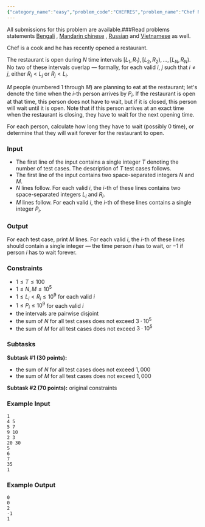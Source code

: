 ```yaml
---
{"category_name":"easy","problem_code":"CHEFRES","problem_name":"Chef Restaurant ","languages_supported":{"0":"C","1":"CPP14","2":"JAVA","3":"PYTH","4":"PYTH 3.6","5":"PYPY","6":"CS2","7":"PAS fpc","8":"PAS gpc","9":"RUBY","10":"PHP","11":"GO","12":"NODEJS","13":"HASK","14":"rust","15":"SCALA","16":"swift","17":"D","18":"PERL","19":"FORT","20":"WSPC","21":"ADA","22":"CAML","23":"ICK","24":"BF","25":"ASM","26":"CLPS","27":"PRLG","28":"ICON","29":"SCM qobi","30":"PIKE","31":"ST","32":"NICE","33":"LUA","34":"BASH","35":"NEM","36":"LISP sbcl","37":"LISP clisp","38":"SCM guile","39":"JS","40":"ERL","41":"TCL","42":"kotlin","43":"PERL6","44":"TEXT","45":"SCM chicken","46":"PYP3","47":"CLOJ","48":"COB","49":"FS"},"max_timelimit":1,"source_sizelimit":50000,"problem_author":"kingofnumbers","problem_tester":null,"date_added":"29-09-2018","tags":{"0":"binary","1":"easy","2":"kingofnumbers","3":"line","4":"ltime64","5":"taran_1407"},"editorial_url":"https://discuss.codechef.com/problems/CHEFRES","time":{"view_start_date":1538240402,"submit_start_date":1538240402,"visible_start_date":1538240402,"end_date":1735669800},"is_direct_submittable":false,"layout":"problem"}
---
```

<span class="solution-visible-txt">All submissions for this problem are available.</span>###Read problems statements [Bengali](http://www.codechef.com/download/translated/LTIME64/bengali/CHEFRES.pdf) , [Mandarin chinese](http://www.codechef.com/download/translated/LTIME64/mandarin/CHEFRES.pdf) , [Russian](http://www.codechef.com/download/translated/LTIME64/russian/CHEFRES.pdf) and [Vietnamese](http://www.codechef.com/download/translated/LTIME64/vietnamese/CHEFRES.pdf) as well.

Chef is a cook and he has recently opened a restaurant.

The restaurant is open during $N$ time intervals $[L_1, R_1), [L_2, R_2), \dots, [L_N, R_N)$. No two of these intervals overlap — formally, for each valid $i$, $j$ such that $i \neq j$, either $R_i \lt L_j$ or $R_j \lt L_i$.

$M$ people (numbered $1$ through $M$) are planning to eat at the restaurant; let's denote the time when the $i$-th person arrives by $P_i$. If the restaurant is open at that time, this person does not have to wait, but if it is closed, this person will wait until it is open. Note that if this person arrives at an exact time when the restaurant is closing, they have to wait for the next opening time.

For each person, calculate how long they have to wait (possibly $0$ time), or determine that they will wait forever for the restaurant to open.

### Input
- The first line of the input contains a single integer $T$ denoting the number of test cases. The description of $T$ test cases follows.
- The first line of the input contains two space-separated integers $N$ and $M$.
- $N$ lines follow. For each valid $i$, the $i$-th of these lines contains two space-separated integers $L_i$ and $R_i$.
- $M$ lines follow. For each valid $i$, the $i$-th of these lines contains a single integer $P_i$.

### Output
For each test case, print $M$ lines. For each valid $i$, the $i$-th of these lines should contain a single integer — the time person $i$ has to wait, or $-1$ if person $i$ has to wait forever.

### Constraints 
- $1 \le T \le 100$
- $1 \le N, M \le 10^5$
- $1 \le L_i \lt R_i \le 10^9$ for each valid $i$
- $1 \le P_i \le 10^9$ for each valid $i$
- the intervals are pairwise disjoint
- the sum of $N$ for all test cases does not exceed $3 \cdot 10^5$
- the sum of $M$ for all test cases does not exceed $3 \cdot 10^5$

### Subtasks
**Subtask #1 (30 points):**
- the sum of $N$ for all test cases does not exceed $1,000$
- the sum of $M$ for all test cases does not exceed $1,000$

**Subtask #2 (70 points):** original constraints

### Example Input
```
1
4 5
5 7
9 10
2 3
20 30
5
6
7
35
1
```

### Example Output
```
0
0
2
-1
1
```
